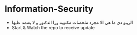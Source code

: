 # Information-Security
- الريبو دي ما هي الا مجرد ملخصات مكتوبه ورا الدكتور و لا يعتمد عليها
- Start & Watch the repo to receive update
